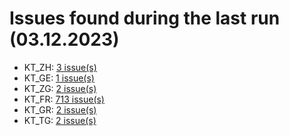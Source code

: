 # Issues found during the last run (03.12.2023)

- KT_ZH: [3 issue(s)](tools/KT_ZH_errors.csv)
- KT_GE: [1 issue(s)](tools/KT_GE_errors.csv)
- KT_ZG: [2 issue(s)](tools/KT_ZG_errors.csv)
- KT_FR: [713 issue(s)](tools/KT_FR_errors.csv)
- KT_GR: [2 issue(s)](tools/KT_GR_errors.csv)
- KT_TG: [2 issue(s)](tools/KT_TG_errors.csv)
